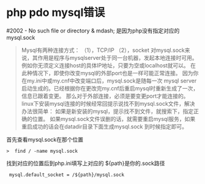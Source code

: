 php  pdo  mysql错误
=======

#2002 - No such file or directory & mdash; 
是因为php没有指定对应的mysql.sock

> Mysql有两种连接方式： 
> （1），TCP/IP 
> （2），socket 
> 对mysql.sock来说，其作用是程序与mysqlserver处于同一台机器，发起本地连接时可用。 
> 例如你无须定义连接host的具体IP地址，只要为空或localhost就可以。 
> 在此种情况下，即使你改变mysql的外部port也是一样可能正常连接。 
> 因为你在my.ini中或my.cnf中改变端口后，mysql.sock是随每一次 mysql server启动生成的。已经根据你在更改完my.cnf后重启mysql时重新生成了一次，信息已跟着变更。 
> 那么对于外部连接，必须是要变更port才能连接的。 
> linux下安装mysql连接的时候经常回提示说找不到mysql.sock文件，解决办法很简单： 
> 如果是新安装的mysql，提示找不到文件，就搜索下，指定正确的位置。 
> 如果mysql.sock文件误删的话，就需要重启mysql服务，如果重启成功的话会在datadir目录下面生成mysql.sock 到时候指定即可。
 
首先查看mysql.sock在那个位置

       
    >  find / -name mysql.sock
    
找到对应的位置后到php.ini填写上对应的 ${path}是你的.sock路径

     mysql.default_socket = /${path}/mysql.sock

